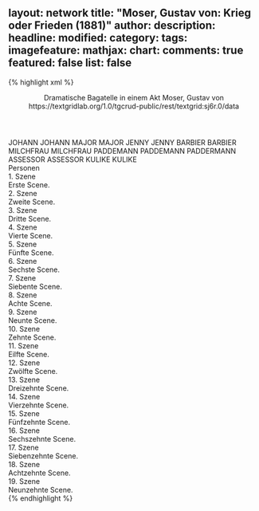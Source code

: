 layout: network
title: "Moser, Gustav von: Krieg oder Frieden (1881)"
author:
description:
headline:
modified:
category:
tags:
imagefeature:
mathjax:
chart:
comments: true
featured: false
list: false
---
{% highlight xml %}
<?xml-model href="https://raw.githubusercontent.com/DLiNa/project/master/rules/lina.rnc"?><?xml-model href="https://raw.githubusercontent.com/DLiNa/project/master/rules/lina.sch"?>
<play xmlns="http://lina.digital">
  <header>
    <title>Krieg oder Frieden</title>
  	<subtitle>Dramatische Bagatelle in einem Akt</subtitle>
    <author>Moser, Gustav von</author>
  	<date when="1881" type="print"/>
  	<source>https://textgridlab.org/1.0/tgcrud-public/rest/textgrid:sj6r.0/data</source>
  </header>
  <personae>
    <character>
      <name>JOHANN</name>
      <alias xml:id="johann">
        <name>JOHANN</name>
      </alias>
    </character>
    <character>
      <name>MAJOR</name>
      <alias xml:id="major">
        <name>MAJOR</name>
      </alias>
    </character>
    <character>
      <name>JENNY</name>
      <alias xml:id="jenny">
        <name>JENNY</name>
      </alias>
    </character>
    <character>
      <name>BARBIER</name>
      <alias xml:id="barbier">
        <name>BARBIER</name>
      </alias>
    </character>
    <character>
      <name>MILCHFRAU</name>
      <alias xml:id="milchfrau">
        <name>MILCHFRAU</name>
      </alias>
    </character>
    <character>
      <name>PADDEMANN</name>
      <alias xml:id="paddemann">
        <name>PADDEMANN</name>
      </alias>
    	<alias xml:id="paddermann">
    		<name>PADDERMANN</name>
    	</alias>
    </character>
    <character>
      <name>ASSESSOR</name>
      <alias xml:id="assessor">
        <name>ASSESSOR</name>
      </alias>
    </character>
    <character>
      <name>KULIKE</name>
      <alias xml:id="kulike">
        <name>KULIKE</name>
      </alias>
    </character>
  </personae>
  <text>
    <div>
      <head>Personen</head>
    </div>
    <div>
      <head>1. Szene</head>
      <div>
        <head>Erste Scene.</head>
        <sp who="#johann">
          <amount n="2" unit="speech_acts"/>
          <amount n="191" unit="words"/>
          <amount n="1050" unit="chars"/>
        </sp>
        <sp who="#major">
          <amount n="1" unit="speech_acts"/>
          <amount n="7" unit="words"/>
          <amount n="1" unit="lines"/>
          <amount n="35" unit="chars"/>
        </sp>
      </div>
    </div>
    <div>
      <head>2. Szene</head>
      <div>
        <head>Zweite Scene.</head>
        <sp who="#jenny">
          <amount n="8" unit="speech_acts"/>
          <amount n="48" unit="words"/>
          <amount n="8" unit="lines"/>
          <amount n="236" unit="chars"/>
        </sp>
        <sp who="#johann">
          <amount n="8" unit="speech_acts"/>
          <amount n="220" unit="words"/>
          <amount n="3" unit="lines"/>
          <amount n="1087" unit="chars"/>
        </sp>
      </div>
    </div>
    <div>
      <head>3. Szene</head>
      <div>
        <head>Dritte Scene.</head>
        <sp who="#jenny">
          <amount n="20" unit="speech_acts"/>
          <amount n="176" unit="words"/>
          <amount n="18" unit="lines"/>
          <amount n="952" unit="chars"/>
        </sp>
        <sp who="#major">
          <amount n="20" unit="speech_acts"/>
          <amount n="357" unit="words"/>
          <amount n="13" unit="lines"/>
          <amount n="1934" unit="chars"/>
        </sp>
      </div>
    </div>
    <div>
      <head>4. Szene</head>
      <div>
        <head>Vierte Scene.</head>
        <sp who="#jenny">
          <amount n="1" unit="speech_acts"/>
          <amount n="72" unit="words"/>
          <amount n="373" unit="chars"/>
        </sp>
      </div>
    </div>
    <div>
      <head>5. Szene</head>
      <div>
        <head>Fünfte Scene.</head>
        <sp who="#johann">
          <amount n="1" unit="speech_acts"/>
          <amount n="72" unit="words"/>
          <amount n="394" unit="chars"/>
        </sp>
      </div>
    </div>
    <div>
      <head>6. Szene</head>
      <div>
        <head>Sechste Scene.</head>
        <sp who="#barbier">
          <amount n="12" unit="speech_acts"/>
          <amount n="261" unit="words"/>
          <amount n="7" unit="lines"/>
          <amount n="1372" unit="chars"/>
        </sp>
        <sp who="#johann">
          <amount n="11" unit="speech_acts"/>
          <amount n="121" unit="words"/>
          <amount n="9" unit="lines"/>
          <amount n="584" unit="chars"/>
        </sp>
        <sp who="#major">
          <amount n="1" unit="speech_acts"/>
          <amount n="3" unit="words"/>
          <amount n="1" unit="lines"/>
          <amount n="25" unit="chars"/>
        </sp>
      </div>
    </div>
    <div>
      <head>7. Szene</head>
      <div>
        <head>Siebente Scene.</head>
        <sp who="#johann">
          <amount n="15" unit="speech_acts"/>
          <amount n="333" unit="words"/>
          <amount n="10" unit="lines"/>
          <amount n="1662" unit="chars"/>
        </sp>
        <sp who="#milchfrau">
          <amount n="15" unit="speech_acts"/>
          <amount n="290" unit="words"/>
          <amount n="10" unit="lines"/>
          <amount n="1372" unit="chars"/>
        </sp>
      </div>
    </div>
    <div>
      <head>8. Szene</head>
      <div>
        <head>Achte Scene.</head>
        <sp who="#johann">
          <amount n="2" unit="speech_acts"/>
          <amount n="32" unit="words"/>
          <amount n="2" unit="lines"/>
          <amount n="158" unit="chars"/>
        </sp>
        <sp who="#major">
          <amount n="1" unit="speech_acts"/>
          <amount n="7" unit="words"/>
          <amount n="1" unit="lines"/>
          <amount n="41" unit="chars"/>
        </sp>
      </div>
    </div>
    <div>
      <head>9. Szene</head>
      <div>
        <head>Neunte Scene.</head>
        <sp who="#major">
          <amount n="1" unit="speech_acts"/>
          <amount n="33" unit="words"/>
          <amount n="184" unit="chars"/>
        </sp>
      </div>
    </div>
    <div>
      <head>10. Szene</head>
      <div>
        <head>Zehnte Scene.</head>
        <sp who="#paddemann">
          <amount n="15" unit="speech_acts"/>
          <amount n="298" unit="words"/>
          <amount n="11" unit="lines"/>
          <amount n="1613" unit="chars"/>
        </sp>
        <sp who="#major">
          <amount n="15" unit="speech_acts"/>
          <amount n="354" unit="words"/>
          <amount n="8" unit="lines"/>
          <amount n="1998" unit="chars"/>
        </sp>
      </div>
    </div>
    <div>
      <head>11. Szene</head>
      <div>
        <head>Eilfte Scene.</head>
        <sp who="#paddemann">
          <amount n="1" unit="speech_acts"/>
          <amount n="111" unit="words"/>
          <amount n="574" unit="chars"/>
        </sp>
      </div>
    </div>
    <div>
      <head>12. Szene</head>
      <div>
        <head>Zwölfte Scene.</head>
        <sp who="#jenny">
          <amount n="3" unit="speech_acts"/>
          <amount n="75" unit="words"/>
          <amount n="2" unit="lines"/>
          <amount n="362" unit="chars"/>
        </sp>
        <sp who="#assessor">
          <amount n="3" unit="speech_acts"/>
          <amount n="43" unit="words"/>
          <amount n="2" unit="lines"/>
          <amount n="237" unit="chars"/>
        </sp>
        <sp who="#johann">
          <amount n="2" unit="speech_acts"/>
          <amount n="27" unit="words"/>
          <amount n="2" unit="lines"/>
          <amount n="123" unit="chars"/>
        </sp>
      </div>
    </div>
    <div>
      <head>13. Szene</head>
      <div>
        <head>Dreizehnte Scene.</head>
        <sp who="#major">
          <amount n="16" unit="speech_acts"/>
          <amount n="334" unit="words"/>
          <amount n="7" unit="lines"/>
          <amount n="1869" unit="chars"/>
        </sp>
        <sp who="#johann">
          <amount n="1" unit="speech_acts"/>
          <amount n="8" unit="words"/>
          <amount n="1" unit="lines"/>
          <amount n="39" unit="chars"/>
        </sp>
        <sp who="#assessor">
          <amount n="15" unit="speech_acts"/>
          <amount n="167" unit="words"/>
          <amount n="12" unit="lines"/>
          <amount n="882" unit="chars"/>
        </sp>
      </div>
    </div>
    <div>
      <head>14. Szene</head>
      <div>
        <head>Vierzehnte Scene.</head>
        <sp who="#assessor">
          <amount n="2" unit="speech_acts"/>
          <amount n="52" unit="words"/>
          <amount n="270" unit="chars"/>
        </sp>
        <sp who="#johann">
          <amount n="1" unit="speech_acts"/>
          <amount n="15" unit="words"/>
          <amount n="1" unit="lines"/>
          <amount n="81" unit="chars"/>
        </sp>
      </div>
    </div>
    <div>
      <head>15. Szene</head>
      <div>
        <head>Fünfzehnte Scene.</head>
        <sp who="#johann">
          <amount n="1" unit="speech_acts"/>
          <amount n="61" unit="words"/>
          <amount n="320" unit="chars"/>
        </sp>
      </div>
    </div>
    <div>
      <head>16. Szene</head>
      <div>
        <head>Sechszehnte Scene.</head>
        <sp who="#kulike">
          <amount n="14" unit="speech_acts"/>
          <amount n="288" unit="words"/>
          <amount n="9" unit="lines"/>
          <amount n="1437" unit="chars"/>
        </sp>
        <sp who="#johann">
          <amount n="14" unit="speech_acts"/>
          <amount n="229" unit="words"/>
          <amount n="9" unit="lines"/>
          <amount n="1170" unit="chars"/>
        </sp>
        <sp who="#major">
          <amount n="1" unit="speech_acts"/>
          <amount n="1" unit="words"/>
          <amount n="1" unit="lines"/>
          <amount n="7" unit="chars"/>
        </sp>
      </div>
    </div>
    <div>
      <head>17. Szene</head>
      <div>
        <head>Siebenzehnte Scene.</head>
        <sp who="#major">
          <amount n="6" unit="speech_acts"/>
          <amount n="88" unit="words"/>
          <amount n="5" unit="lines"/>
          <amount n="489" unit="chars"/>
        </sp>
        <sp who="#jenny">
          <amount n="5" unit="speech_acts"/>
          <amount n="32" unit="words"/>
          <amount n="5" unit="lines"/>
          <amount n="169" unit="chars"/>
        </sp>
        <sp who="#johann">
          <amount n="1" unit="speech_acts"/>
          <amount n="5" unit="words"/>
          <amount n="1" unit="lines"/>
          <amount n="23" unit="chars"/>
        </sp>
      </div>
    </div>
    <div>
      <head>18. Szene</head>
      <div>
        <head>Achtzehnte Scene.</head>
        <sp who="#assessor">
          <amount n="8" unit="speech_acts"/>
          <amount n="179" unit="words"/>
          <amount n="4" unit="lines"/>
          <amount n="933" unit="chars"/>
        </sp>
        <sp who="#jenny">
          <amount n="7" unit="speech_acts"/>
          <amount n="69" unit="words"/>
          <amount n="5" unit="lines"/>
          <amount n="370" unit="chars"/>
        </sp>
        <sp who="#major">
          <amount n="6" unit="speech_acts"/>
          <amount n="82" unit="words"/>
          <amount n="4" unit="lines"/>
          <amount n="412" unit="chars"/>
        </sp>
        <sp who="#johann">
          <amount n="3" unit="speech_acts"/>
          <amount n="28" unit="words"/>
          <amount n="3" unit="lines"/>
          <amount n="160" unit="chars"/>
        </sp>
      </div>
    </div>
    <div>
      <head>19. Szene</head>
      <div>
        <head>Neunzehnte Scene.</head>
        <sp who="#paddemann">
          <amount n="2" unit="speech_acts"/>
          <amount n="22" unit="words"/>
          <amount n="2" unit="lines"/>
          <amount n="113" unit="chars"/>
        </sp>
        <sp who="#major">
          <amount n="2" unit="speech_acts"/>
          <amount n="75" unit="words"/>
          <amount n="1" unit="lines"/>
          <amount n="418" unit="chars"/>
        </sp>
        <sp who="#paddermann">
          <amount n="1" unit="speech_acts"/>
          <amount n="86" unit="words"/>
          <amount n="522" unit="chars"/>
        </sp>
        <sp who="#johann">
          <amount n="1" unit="speech_acts"/>
          <amount n="9" unit="words"/>
          <amount n="1" unit="lines"/>
          <amount n="49" unit="chars"/>
        </sp>
      </div>
    </div>
  </text>
</play>
{% endhighlight %}